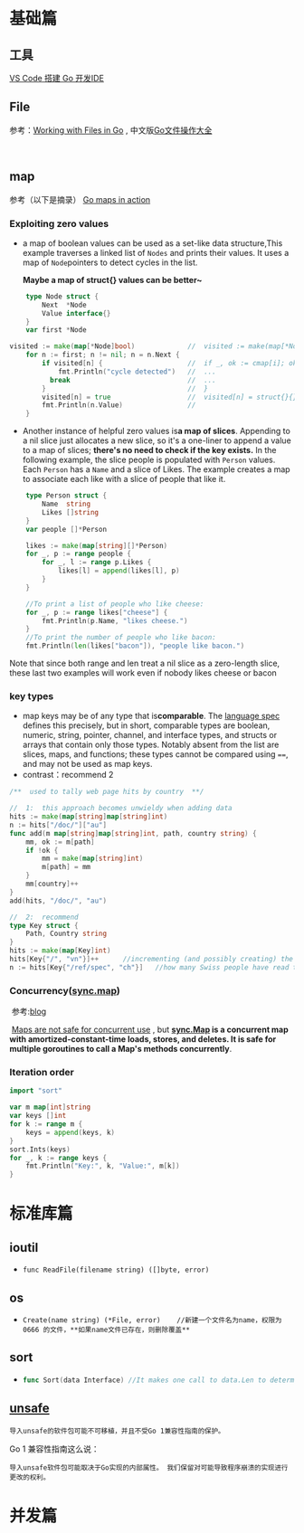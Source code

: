 



# 基础篇

## 工具

[VS Code 搭建 Go 开发IDE](https://www.wonsikin.me/2016/06/06/VS-Code-%E6%90%AD%E5%BB%BA-Go-%E5%BC%80%E5%8F%91IDE/)

## File

参考：[Working with Files in Go](http://www.devdungeon.com/content/working-files-go#write_bytes) , 中文版[Go文件操作大全](http://colobu.com/2016/10/12/go-file-operations/)

​	

## map

参考（以下是摘录） [Go maps in action](https://blog.golang.org/go-maps-in-action)

### Exploiting zero values

* a map of boolean values can be used as a set-like data structure,This example traverses a linked list of `Nodes` and prints their values. It uses a map of `Node`pointers to detect cycles in the list.

  **Maybe a map of struct{} values can be better~**

```Go
    type Node struct {
        Next  *Node
        Value interface{}
    }
    var first *Node

visited := make(map[*Node]bool)				//	visited := make(map[*Node]struct{})
    for n := first; n != nil; n = n.Next {
        if visited[n] {						//	if _, ok := cmap[i]; ok {
            fmt.Println("cycle detected")	//	...
          break								//	...
        }									//	}
        visited[n] = true					//	visited[n] = struct{}{}	
        fmt.Println(n.Value)				//
    }
```

* Another instance of helpful zero values  is**a map of slices**. Appending to a nil slice just allocates a new slice, so it's a one-liner to append a value to a map of slices; **there's no need to check if the key exists.** In the following example, the slice people is populated with `Person` values. Each `Person` has a `Name` and a slice of Likes. The example creates a map to associate each like with a slice of people that like it.

```Go
    type Person struct {
        Name  string
        Likes []string
    }
    var people []*Person

    likes := make(map[string][]*Person)
    for _, p := range people {
        for _, l := range p.Likes {
            likes[l] = append(likes[l], p)
        }
    }

	//To print a list of people who like cheese:
	for _, p := range likes["cheese"] {
        fmt.Println(p.Name, "likes cheese.")
    }
	//To print the number of people who like bacon:
	fmt.Println(len(likes["bacon"]), "people like bacon.")
```

Note that since both range and len treat a nil slice as a zero-length slice, these last two examples will work even if nobody likes cheese or bacon

### key types

* map keys may be of any type that is**comparable**. The [language spec](http://golang.org/ref/spec#Comparison_operators) defines this precisely, but in short, comparable types are boolean, numeric, string, pointer, channel, and interface types, and structs or arrays that contain only those types. Notably absent from the list are slices, maps, and functions; these types cannot be compared using `==`, and may not be used as map keys.
* contrast：recommend 2

```go
/**  used to tally web page hits by country  **/

//	1:  this approach becomes unwieldy when adding data
hits := make(map[string]map[string]int)
n := hits["/doc/"]["au"]
func add(m map[string]map[string]int, path, country string) {
    mm, ok := m[path]
    if !ok {
        mm = make(map[string]int)
        m[path] = mm
    }
    mm[country]++
}
add(hits, "/doc/", "au")

//	2:	recommend
type Key struct {
    Path, Country string
}
hits := make(map[Key]int)
hits[Key{"/", "vn"}]++		//incrementing (and possibly creating) the appropriate counte
n := hits[Key{"/ref/spec", "ch"}]	//how many Swiss people have read the spec:

```

### **Concurrency**([sync.map](https://golang.org/pkg/sync/#Map))

​	参考:[blog](http://colobu.com/2017/07/11/dive-into-sync-Map/) 

​	[Maps are not safe for concurrent use](http://golang.org/doc/faq#atomic_maps) , but **[sync.Map](https://golang.org/pkg/sync/#Map) is a concurrent map with amortized-constant-time loads, stores, and deletes. It is safe for multiple goroutines to call a Map's methods concurrently**.

### Iteration order

```go
import "sort"

var m map[int]string
var keys []int
for k := range m {
    keys = append(keys, k)
}
sort.Ints(keys)
for _, k := range keys {
    fmt.Println("Key:", k, "Value:", m[k])
}
```



# 标准库篇

## ioutil

* ```
  func ReadFile(filename string) ([]byte, error)
  ```

## os

* ```
  Create(name string) (*File, error)	//新建一个文件名为name，权限为0666 的文件，**如果name文件已存在，则删除覆盖**
  ```

## sort

* ```go
  func Sort(data Interface)	//It makes one call to data.Len to determine n, and calls to data.Less and data.Swap. 所以可以对自定义的数据结构实现相关接口就能调用
  ```



## [unsafe](https://golang.org/pkg/unsafe/)

```
导入unsafe的软件包可能不可移植，并且不受Go 1兼容性指南的保护。
```

Go 1 兼容性指南这么说：

```
导入unsafe软件包可能取决于Go实现的内部属性。 我们保留对可能导致程序崩溃的实现进行更改的权利。
```

# 并发篇

